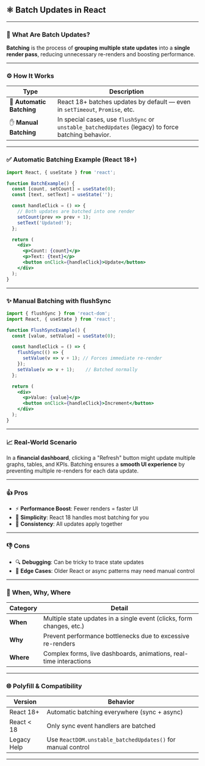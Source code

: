 

## ⚛️ **Batch Updates in React**

---

### 📘 **What Are Batch Updates?**

**Batching** is the process of **grouping multiple state updates** into a **single render pass**, reducing unnecessary re-renders and boosting performance.

---

### ⚙️ **How It Works**

| Type               | Description                                                                 |
|--------------------|-----------------------------------------------------------------------------|
| 🔄 **Automatic Batching** | React 18+ batches updates by default — even in `setTimeout`, `Promise`, etc. |
| ✋ **Manual Batching**     | In special cases, use `flushSync` or `unstable_batchedUpdates` (legacy) to force batching behavior. |

---

### ✅ **Automatic Batching Example (React 18+)**

```jsx
import React, { useState } from 'react';

function BatchExample() {
  const [count, setCount] = useState(0);
  const [text, setText] = useState('');

  const handleClick = () => {
    // Both updates are batched into one render
    setCount(prev => prev + 1);
    setText('Updated!');
  };

  return (
    <div>
      <p>Count: {count}</p>
      <p>Text: {text}</p>
      <button onClick={handleClick}>Update</button>
    </div>
  );
}
```

---

### ✨ **Manual Batching with flushSync**

```jsx
import { flushSync } from 'react-dom';
import React, { useState } from 'react';

function FlushSyncExample() {
  const [value, setValue] = useState(0);

  const handleClick = () => {
    flushSync(() => {
      setValue(v => v + 1); // Forces immediate re-render
    });
    setValue(v => v + 1);    // Batched normally
  };

  return (
    <div>
      <p>Value: {value}</p>
      <button onClick={handleClick}>Increment</button>
    </div>
  );
}
```

---

### 📈 **Real-World Scenario**

In a **financial dashboard**, clicking a "Refresh" button might update multiple graphs, tables, and KPIs. Batching ensures a **smooth UI experience** by preventing multiple re-renders for each data update.

---

### 👍 **Pros**

- ⚡ **Performance Boost**: Fewer renders = faster UI
- 🧘 **Simplicity**: React 18 handles most batching for you
- 🔁 **Consistency**: All updates apply together

---

### 👎 **Cons**

- 🔍 **Debugging**: Can be tricky to trace state updates
- 🧪 **Edge Cases**: Older React or async patterns may need manual control

---

### 🧠 **When, Why, Where**

| Category     | Detail                                                                 |
|--------------|------------------------------------------------------------------------|
| **When**     | Multiple state updates in a single event (clicks, form changes, etc.) |
| **Why**      | Prevent performance bottlenecks due to excessive re-renders            |
| **Where**    | Complex forms, live dashboards, animations, real-time interactions     |

---

### 🌐 **Polyfill & Compatibility**

| Version     | Behavior                                                                |
|-------------|-------------------------------------------------------------------------|
| React 18+   | Automatic batching everywhere (sync + async)                           |
| React < 18  | Only sync event handlers are batched                                   |
| Legacy Help | Use `ReactDOM.unstable_batchedUpdates()` for manual control            |

---
